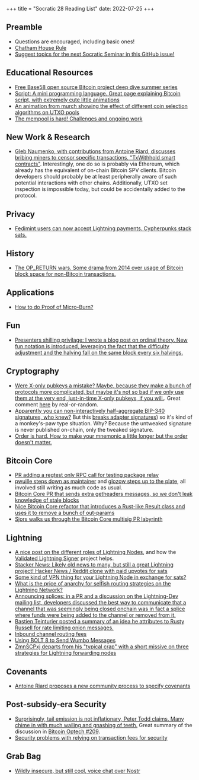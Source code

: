 +++
title = "Socratic 28 Reading List"
date: 2022-07-25
+++

## Preamble
- Questions are encouraged, including basic ones!
- [Chatham House Rule](https://www.chathamhouse.org/about-us/chatham-house-rule)
- [Suggest topics for the next Socratic Seminar in this GitHub issue!](https://github.com/leishman/sf-bitcoin-devs/issues/7)

## Educational Resources
- [Free Base58 open source Bitcoin project deep dive summer series](https://twitter.com/base58btc/status/1544140600622055426)
- [Script: A mini programming language. Great page explaining Bitcoin script, with extremely cute little animations](https://learnmeabitcoin.com/technical/script)
- [An animation from murch showing the effect of different coin selection algorithms on UTXO pools](https://twitter.com/murchandamus/status/1548361670350630914)
- [The mempool is hard! Challenges and ongoing work](https://github.com/jamesob/mempool.work)

## New Work & Research
- [Gleb Naumenko, with contributions from Antoine Riard, discusses bribing miners to censor specific transactions, "TxWithhold smart contracts"](https://thelab31.xyz/blog/txwithhold). Interestingly, one do so is probably via Ethereum, which already has the equivalent of on-chain Bitcoin SPV clients. Bitcoin developers should probably be at least peripherally aware of such potential interactions with other chains. Additionally, UTXO set inspection is impossible today, but could be accidentally added to the protocol.

## Privacy
- [Fedimint users can now accept Lightning payments. Cypherpunks stack sats.](https://github.com/fedimint/minimint/pull/174)

## History
- [The OP_RETURN wars. Some drama from 2014 over usage of Bitcoin block space for non-Bitcoin transactions.](https://blog.bitmex.com/dapps-or-only-bitcoin-transactions-the-2014-debate/)

## Applications
- [How to do Proof of Micro-Burn?](https://lists.linuxfoundation.org/pipermail/bitcoin-dev/2022-July/020745.html)

## Fun
- [Presenters shilling privilage: I wrote a blog post on ordinal theory. New fun notation is introduced, leveraging the fact that the difficulty adjustment and the halving fall on the same block every six halvings.](https://rodarmor.com/blog/ordinal-theory/)

## Cryptography
- [Were X-only pubkeys a mistake? Maybe, because they make a bunch of protocols more complicated, but maybe it's not so bad if we only use them at the very end, just-in-time X-only pubkeys, if you will.](https://github.com/jonasnick/bips/issues/32). Great comment [here](https://github.com/jonasnick/bips/issues/32#issuecomment-1177725159) by real-or-random.
- [Apparently you can non-interactively half-aggregate BIP-340 signatures, who knew?](https://blog.blockstream.com/half-aggregation-of-bip-340-signatures/) But this [breaks adapter signatures](https://www.gijsvandam.nl/post/why-does-signature-half-aggregation-break-adaptor-signatures/)) so it's kind of a monkey's-paw type situation. Why? Because the untweaked signature is never published on-chain, only the tweaked signature.
- [Order is hard. How to make your mnemonic a little longer but the order doesn't matter.](https://github.com/sancoder/noomnem)

## Bitcoin Core
- [PR adding a regtest only RPC call for testing package relay](https://github.com/bitcoin/bitcoin/pull/24836)
- [pwuille steps down as maintainer](https://twitter.com/pwuille/status/1545159642447335424) and [glozow steps up to the plate](https://github.com/bitcoin/bitcoin/pull/25524), all involved still writing as much code as usual.
- [Bitcoin Core PR that sends extra getheaders messages, so we don't leak knowledge of stale blocks](https://github.com/bitcoin/bitcoin/pull/24571)
- [Nice Bitcoin Core refactor that introduces a Rust-like Result class and uses it to remove a bunch of out-params](https://bitcoincore.reviews/25218)
- [Sjors walks us through the Bitcoin Core multisig PR labyrinth](https://github.com/bitcoin/bitcoin/issues/24861)

## Lightning
- [A nice post on the different roles of Lightning Nodes](http://sphinx.chat/2022/06/27/a-lightning-nodes-problem-with-hats/), and how the [Validated Lightning Signer](https://gitlab.com/lightning-signer) project helps.
- [Stacker News: Likely old news to many, but still a great Lightning project! Hacker News / Reddit clone with paid upvotes for sats](https://stacker.news/)
- [Some kind of VPN thing for your Lightning Node in exchange for sats?](https://twitter.com/TunnelSats/status/1546978719784476672)
- [What is the price of anarchy for selfish routing strategies on the Lightning Network?](https://blog.bitmex.com/price-of-anarchy-from-selfish-routing-strategies/)
- [Announcing splices: in a PR and a discussion on the Lightning-Dev mailing list, developers discussed the best way to communicate that a channel that was seemingly being closed onchain was in fact a splice where funds were being added to the channel or removed from it.](https://lists.linuxfoundation.org/pipermail/lightning-dev/2022-June/003616.html)
- [Bastien Teinturier posted a summary of an idea he attributes to Rusty Russell for rate limiting onion messages.](https://lists.linuxfoundation.org/pipermail/lightning-dev/2022-June/003623.html)
- [Inbound channel routing fees](https://lists.linuxfoundation.org/pipermail/lightning-dev/2022-July/003643.html)
- [Using BOLT 8 to Send Wumbo Messages](https://lists.linuxfoundation.org/pipermail/lightning-dev/2022-July/003649.html)
- [ZmnSCPxj departs from his "typical crap" with a short missive on three strategies for Lightning forwarding nodes](https://lists.linuxfoundation.org/pipermail/lightning-dev/2022-June/003617.html)

## Covenants
- [Antoine Riard proposes a new community process to specify covenants](https://lists.linuxfoundation.org/pipermail/bitcoin-dev/2022-July/020763.html)

## Post-subsidy-era Security
- [Surprisingly, tail emission is not inflationary, Peter Todd claims. Many chime in with much wailing and gnashing of teeth.](https://lists.linuxfoundation.org/pipermail/bitcoin-dev/2022-July/020665.html) Great summary of the discussion in [Bitcoin Optech #209](https://bitcoinops.org/en/newsletters/2022/07/20/).
- [Security problems with relying on transaction fees for security](https://lists.linuxfoundation.org/pipermail/bitcoin-dev/2022-July/020702.html)

## Grab Bag
- [Wildly insecure, but still cool, voice chat over Nostr](https://github.com/Giszmo/Nostr-Voice-Chat)
